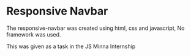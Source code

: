 # Responsive Navbar
The responsive-navbar was created using html, css and javascript, No framework was used.

This was given as a task in the JS Minna Internship

